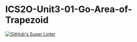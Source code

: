 # ICS2O-Unit3-01-Go-Area-of-Trapezoid

[![GitHub's Super Linter](https://github.com/MaryamNona/ICS2O-Unit3-01-Go-Area-of-Trapezoid/workflows/GitHub's%20Super%20Linter/badge.svg)](https://github.com/MaryamNona/ICS2O-Unit3-01-Go-Area-of-Trapezoid/actions)